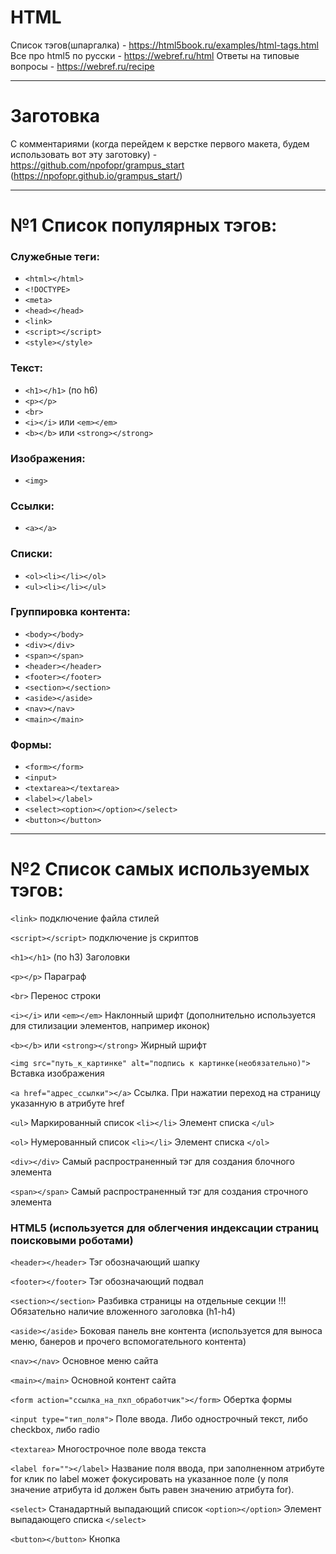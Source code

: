 # HTML

Список тэгов(шпаргалка) - https://html5book.ru/examples/html-tags.html
Все про html5 по русски - https://webref.ru/html
Ответы на типовые вопросы - https://webref.ru/recipe

---

# Заготовка

С комментариями (когда перейдем к верстке первого макета, будем использовать вот эту заготовку) - https://github.com/npofopr/grampus_start (https://npofopr.github.io/grampus_start/)

---

# №1 Список популярных тэгов:

### Служебные теги:

* `<html></html>`
* `<!DOCTYPE>`
* `<meta>`
* `<head></head>`
* `<link>`
* `<script></script>`
* `<style></style>`

### Текст:

* `<h1></h1>` (по h6)
* `<p></p>`
* `<br>`
* `<i></i>` или `<em></em>`
* `<b></b>` или `<strong></strong>`

### Изображения:

* `<img>`

### Ссылки:

* `<a></a>`

### Списки:

* `<ol><li></li></ol>`
* `<ul><li></li></ul>`

### Группировка контента:

* `<body></body>`
* `<div></div>`
* `<span></span>`
* `<header></header>`
* `<footer></footer>`
* `<section></section>`
* `<aside></aside>`
* `<nav></nav>`
* `<main></main>`

### Формы:

* `<form></form>`
* `<input>`
* `<textarea></textarea>`
* `<label></label>`
* `<select><option></option></select>`
* `<button></button>`

---

# №2 Список самых используемых тэгов:

`<link>` подключение файла стилей

`<script></script>` подключение js скриптов

`<h1></h1>` (по h3) Заголовки

`<p></p>` Параграф

`<br>` Перенос строки

`<i></i>` или `<em></em>` Наклонный шрифт (дополнительно используется для стилизации элементов, например иконок)

`<b></b>` или `<strong></strong>` Жирный шрифт

`<img src="путь_к_картинке" alt="подпись к картинке(необязательно)">` Вставка изображения

`<a href="адрес_ссылки"></a>` Ссылка. При нажатии переход на страницу указанную в атрибуте href

`<ul>` Маркированный список
`<li></li>` Элемент списка
`</ul>`

`<ol>` Нумерованный список
`<li></li>` Элемент списка
`</ol>`

`<div></div>` Самый распространенный тэг для создания блочного элемента

`<span></span>`  Самый распространенный тэг для создания строчного элемента

### HTML5 (используется для облегчения индексации страниц поисковыми роботами)

`<header></header>` Тэг обозначающий шапку

`<footer></footer>` Тэг обозначающий подвал

`<section></section>` Разбивка страницы на отдельные секции !!! Обязательно наличие вложенного заголовка (h1-h4)

`<aside></aside>` Боковая панель вне контента (используется для выноса меню, банеров и прочего вспомогательного контента)

`<nav></nav>` Основное меню сайта

`<main></main>` Основной контент сайта

`<form action="ссылка_на_пхп_обработчик"></form>` Обертка формы

`<input type="тип_поля">` Поле ввода. Либо однострочный текст, либо checkbox, либо radio

`<textarea>` Многострочное поле ввода текста

`<label for=""></label>` Название поля ввода, при заполненном атрибуте for клик по label может фокусировать на указанное поле (у поля значение атрибута id должен быть равен значению атрибута for).

`<select>` Станадартный выпадающий список
`<option></option>` Элемент выпадающего списка
`</select>`

`<button></button>` Кнопка

